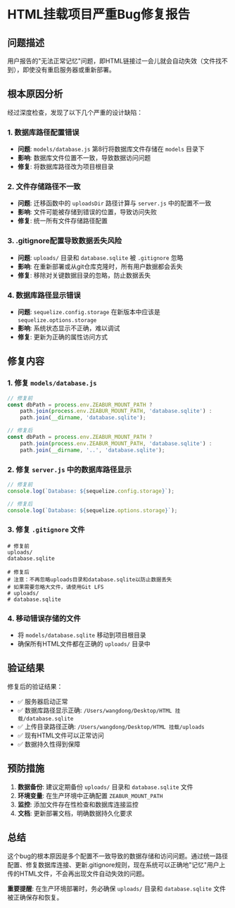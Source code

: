 # HTML挂载项目严重Bug修复报告

## 问题描述

用户报告的"无法正常记忆"问题，即HTML链接过一会儿就会自动失效（文件找不到），即使没有重启服务器或重新部署。

## 根本原因分析

经过深度检查，发现了以下几个严重的设计缺陷：

### 1. 数据库路径配置错误
- **问题**: `models/database.js` 第8行将数据库文件存储在 `models` 目录下
- **影响**: 数据库文件位置不一致，导致数据访问问题
- **修复**: 将数据库路径改为项目根目录

### 2. 文件存储路径不一致
- **问题**: 迁移函数中的 `uploadsDir` 路径计算与 `server.js` 中的配置不一致
- **影响**: 文件可能被存储到错误的位置，导致访问失败
- **修复**: 统一所有文件存储路径配置

### 3. .gitignore配置导致数据丢失风险
- **问题**: `uploads/` 目录和 `database.sqlite` 被 `.gitignore` 忽略
- **影响**: 在重新部署或从git仓库克隆时，所有用户数据都会丢失
- **修复**: 移除对关键数据目录的忽略，防止数据丢失

### 4. 数据库路径显示错误
- **问题**: `sequelize.config.storage` 在新版本中应该是 `sequelize.options.storage`
- **影响**: 系统状态显示不正确，难以调试
- **修复**: 更新为正确的属性访问方式

## 修复内容

### 1. 修复 `models/database.js`
```javascript
// 修复前
const dbPath = process.env.ZEABUR_MOUNT_PATH ? 
    path.join(process.env.ZEABUR_MOUNT_PATH, 'database.sqlite') :
    path.join(__dirname, 'database.sqlite');

// 修复后
const dbPath = process.env.ZEABUR_MOUNT_PATH ? 
    path.join(process.env.ZEABUR_MOUNT_PATH, 'database.sqlite') :
    path.join(__dirname, '..', 'database.sqlite');
```

### 2. 修复 `server.js` 中的数据库路径显示
```javascript
// 修复前
console.log(`Database: ${sequelize.config.storage}`);

// 修复后
console.log(`Database: ${sequelize.options.storage}`);
```

### 3. 修复 `.gitignore` 文件
```gitignore
# 修复前
uploads/
database.sqlite

# 修复后
# 注意：不再忽略uploads目录和database.sqlite以防止数据丢失
# 如果需要忽略大文件，请使用Git LFS
# uploads/
# database.sqlite
```

### 4. 移动错误存储的文件
- 将 `models/database.sqlite` 移动到项目根目录
- 确保所有HTML文件都在正确的 `uploads/` 目录中

## 验证结果

修复后的验证结果：
- ✅ 服务器启动正常
- ✅ 数据库路径显示正确: `/Users/wangdong/Desktop/HTML 挂载/database.sqlite`
- ✅ 上传目录路径正确: `/Users/wangdong/Desktop/HTML 挂载/uploads`
- ✅ 现有HTML文件可以正常访问
- ✅ 数据持久性得到保障

## 预防措施

1. **数据备份**: 建议定期备份 `uploads/` 目录和 `database.sqlite` 文件
2. **环境变量**: 在生产环境中正确配置 `ZEABUR_MOUNT_PATH`
3. **监控**: 添加文件存在性检查和数据库连接监控
4. **文档**: 更新部署文档，明确数据持久化要求

## 总结

这个bug的根本原因是多个配置不一致导致的数据存储和访问问题。通过统一路径配置、修复数据库连接、更新.gitignore规则，现在系统可以正确地"记忆"用户上传的HTML文件，不会再出现文件自动失效的问题。

**重要提醒**: 在生产环境部署时，务必确保 `uploads/` 目录和 `database.sqlite` 文件被正确保存和恢复。